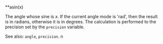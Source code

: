 **asin(x)

The angle whose sine is _x_. If the current angle mode is 'rad', then the
result is in radians, otherwise it is in
degrees. The calculation is performed to the precision set by the
`precision` variable. 

See also: `angle`, `precision`.
n
